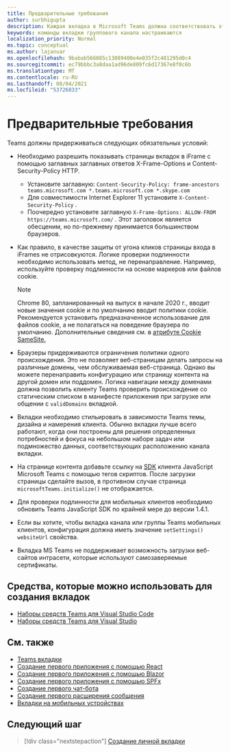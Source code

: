 ```yaml
---
title: Предварительные требования
author: surbhigupta
description: Каждая вкладка в Microsoft Teams должна соответствовать этим требованиям.
keywords: команды вкладки группового канала настраиваются
localization_priority: Normal
ms.topic: conceptual
ms.author: lajanuar
ms.openlocfilehash: 9babab566085c13089400e4e035f2c481295d0c4
ms.sourcegitcommit: ec79bbbc3a8daa1ad96de809fc6d17367e8f0c6b
ms.translationtype: MT
ms.contentlocale: ru-RU
ms.lasthandoff: 08/04/2021
ms.locfileid: "53726833"
---
```

# <a name="prerequisites"></a>Предварительные требования

Teams должны придерживаться следующих обязательных условий:

* Необходимо разрешить показывать страницы вкладок в iFrame с помощью заглавных заглавных ответов X-Frame-Options и Content-Security-Policy HTTP.
  * Установите заглавную: `Content-Security-Policy: frame-ancestors teams.microsoft.com *.teams.microsoft.com *.skype.com`
  * Для совместимости Internet Explorer 11 установите `X-Content-Security-Policy` .
  * Поочередно установите заглавную `X-Frame-Options: ALLOW-FROM https://teams.microsoft.com/` . Этот заголовок является обесценим, но по-прежнему принимается большинством браузеров.

* Как правило, в качестве защиты от угона кликов страницы входа в iFrames не отрисовкуются. Логике проверки подлинности необходимо использовать метод, не перенаправление. Например, используйте проверку подлинности на основе маркеров или файлов cookie.

    > [!NOTE]
    > Chrome 80, запланированный на выпуск в начале 2020 г., вводит новые значения cookie и по умолчанию вводит политики cookie. Рекомендуется установить предназначенное использование для файлов cookie, а не полагаться на поведение браузера по умолчанию. Дополнительные сведения см. в [атрибуте Cookie SameSite.](../../resources/samesite-cookie-update.md)

* Браузеры придерживаются ограничения политики одного происхождения. Это не позволяет веб-страницам делать запросы на различные домены, чем обслуживаемая веб-страница. Однако вы можете перенаправить конфигурацию или страницу контента на другой домен или поддомен. Логика навигации между доменами должна позволить клиенту Teams проверить происхождение со статическим списком в манифесте приложения при загрузке или общении с `validDomains` вкладкой.

* Вкладки необходимо стильировать в зависимости Teams темы, дизайна и намерения клиента. Обычно вкладки лучше всего работают, когда они построены для решения определенных потребностей и фокуса на небольшом наборе задач или подмножество данных, соответствующих расположению канала вкладки.

* На странице контента добавьте ссылку на [SDK](/javascript/api/overview/msteams-client) клиента JavaScript Microsoft Teams с помощью тегов скриптов. После загрузки страницы сделайте вызов, в противном случае страница `microsoftTeams.initialize()` не отображается.

* Для проверки подлинности для мобильных клиентов необходимо обновить Teams JavaScript SDK по крайней мере до версии 1.4.1.

* Если вы хотите, чтобы вкладка канала или группы Teams мобильных клиентов, конфигурация должна иметь значение `setSettings()` `websiteUrl` свойства.

* Вкладка MS Teams не поддерживает возможность загрузки веб-сайтов интрасети, которые используют самозаверяемые сертификаты.

## <a name="tools-you-can-use-to-build-tabs"></a>Средства, которые можно использовать для создания вкладок
* [Наборы средств Teams для Visual Studio Code](../../toolkit/visual-studio-code-overview.md)
* [Наборы средств Teams для Visual Studio](../../toolkit/visual-studio-overview.md)

## <a name="see-also"></a>См. также

* [Teams вкладки](~/tabs/what-are-tabs.md)
* [Создание первого приложения с помощью React](../../get-started/first-app-react.md)
* [Создание первого приложения с помощью Blazor](../../get-started/first-app-blazor.md)
* [Создание первого приложения с помощью SPFx](../../get-started/first-app-spfx.md)
* [Создание первого чат-бота](../../get-started/first-app-bot.md)
* [Создание первого расширения сообщения](../../get-started/first-message-extension.md)
* [Вкладки на мобильных устройствах](~/tabs/design/tabs-mobile.md)

## <a name="next-step"></a>Следующий шаг

> [!div class="nextstepaction"]
> [Создание личной вкладки](~/tabs/how-to/create-personal-tab.md)
